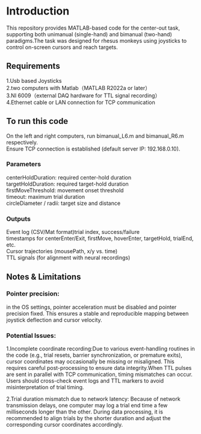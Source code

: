 # **Introduction**  
This repository provides MATLAB-based code for the center-out task, supporting both unimanual (single-hand) and bimanual (two-hand) paradigms.The task was designed for rhesus monkeys using joysticks to control on-screen cursors and reach targets.

## **Requirements**  
1.Usb based Joysticks   
2.two computers with Matlab（MATLAB R2022a or later）  
3.NI 6009（external DAQ hardware for TTL signal recording）  
4.Ethernet cable or LAN connection for TCP communication

## **To run this code**  
On the left and right computers, run bimanual_L6.m and bimanual_R6.m respectively.  
Ensure TCP connection is established (default server IP: 192.168.0.10).

### **Parameters**    
centerHoldDuration: required center-hold duration  
targetHoldDuration: required target-hold duration  
firstMoveThreshold: movement onset threshold  
timeout: maximum trial duration  
circleDiameter / radii: target size and distance


### **Outputs**  
Event log (CSV/Mat format)trial index, success/failure  
timestamps for centerEnter/Exit, firstMove, hoverEnter, targetHold, trialEnd, etc.    
Cursor trajectories (mousePath, x/y vs. time)  
TTL signals (for alignment with neural recordings)

## **Notes & Limitations**  
### **Pointer precision:**      
in the OS settings, pointer acceleration must be disabled and pointer precision fixed. This ensures a stable and reproducible mapping between joystick deflection and cursor velocity.
### **Potential Issues:**    
1.Incomplete coordinate recording:Due to various event-handling routines in the code (e.g., trial resets, barrier synchronization, or premature exits), cursor coordinates may occasionally be missing or misaligned. This requires careful post-processing to ensure data integrity.When TTL pulses are sent in parallel with TCP communication, timing mismatches can occur. Users should cross-check event logs and TTL markers to avoid misinterpretation of trial timing.  

2.Trial duration mismatch due to network latency:
Because of network transmission delays, one computer may log a trial end time a few milliseconds longer than the other. During data processing, it is recommended to align trials by the shorter duration and adjust the corresponding cursor coordinates accordingly.
